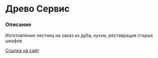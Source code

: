 # Древо Сервис
### Описание
Изготовление лестниц на заказ из дуба, кухни, реставрация старых шкафов

[Ссылка на сайт](https://wooden-furniture-ten.vercel.app/)